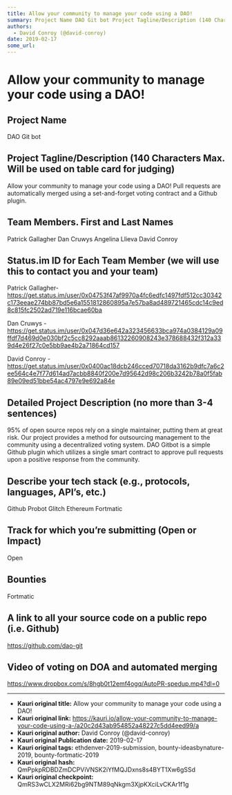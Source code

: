 ```yaml
---
title: Allow your community to manage your code using a DAO!
summary: Project Name DAO Git bot Project Tagline/Description (140 Characters Max. Will be used on table card for judging) Allow your community to manage your code using a DAO! Pull requests are automatically merged using a set-and-forget voting contract and a Github plugin. Team Members. First and Last Names Patrick Gallagher Dan Cruwys Angelina Llieva David Conroy Status.im ID for Each Team Member (we will use this to contact you and your team) Patrick Gallagher- https-//get.status.im/user/0x04753f47af
authors:
  - David Conroy (@david-conroy)
date: 2019-02-17
some_url: 
---
```


# Allow your community to manage your code using a DAO!


## Project Name
DAO Git bot

## Project Tagline/Description (140 Characters Max. Will be used on table card for judging)
Allow your community to manage your code using a DAO! Pull requests are automatically merged using a set-and-forget voting contract and a Github plugin.

## Team Members. First and Last Names
Patrick Gallagher
Dan Cruwys
Angelina Llieva
David Conroy

## Status.im ID for Each Team Member (we will use this to contact you and your team)
Patrick Gallagher-
https://get.status.im/user/0x04753f47af9970a4fc6edfc1497fdf512cc30342c173eeae274bb87bd5e6a1551812860895a7e57ba8ad489721465cdc14c9ed8c815fc2502ad719e116bcae60ba 

Dan Cruwys - https://get.status.im/user/0x047d36e642a323456633bca974a0384129a09ffdf7d469d0e030bf2c5cc8292aaab86132260908243e378688432f312a339d4e26f27c0e5bb9ae4b2a71864cd157


David Conroy - https://get.status.im/user/0x0400ac18dcb246cced70718da3162b9dfc7a6c2ee564c4e7f77d614ad7acbb8840f200e7d95642d98c206b3242b78a0f5fab89e09ed51bbe54ac4797e9e692a84e

## Detailed Project Description (no more than 3-4 sentences)
95% of open source repos rely on a single maintainer, putting them at great risk. Our project provides a method for outsourcing management to the community using a decentralized voting system. DAO Gitbot is a simple Github plugin which utilizes a single smart contract to approve pull requests upon a positive response from the community.

## Describe your tech stack (e.g., protocols, languages, API’s, etc.)
Github Probot
Glitch
Ethereum
Fortmatic

## Track for which you’re submitting (Open or Impact)
Open

## Bounties 
Fortmatic


## A link to all your source code on a public repo (i.e. Github)
https://github.com/dao-git

## Video of voting on DOA and automated merging
https://www.dropbox.com/s/8hgb0t12emf4ogq/AutoPR-spedup.mp4?dl=0






---

- **Kauri original title:** Allow your community to manage your code using a DAO!
- **Kauri original link:** https://kauri.io/allow-your-community-to-manage-your-code-using-a-/a20c2d43ab954852a48227c5dd4eed99/a
- **Kauri original author:** David Conroy (@david-conroy)
- **Kauri original Publication date:** 2019-02-17
- **Kauri original tags:** ethdenver-2019-submission, bounty-ideasbynature-2019, bounty-fortmatic-2019
- **Kauri original hash:** QmPpkpRDBDZmDCPViVNSK2iYfMQJDxns8s4BYT1Xw6gSSd
- **Kauri original checkpoint:** QmRS3wCLX2MRi62bg9NTM89qNkgm3XjpKXciLvCKAr1f1g



